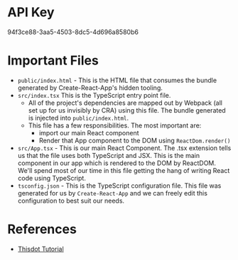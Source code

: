 # API Key
94f3ce88-3aa5-4503-8dc5-4d696a8580b6


# Important Files
* `public/index.html` - This is the HTML file that consumes the bundle generated by Create-React-App's hidden tooling.
* `src/index.tsx` This is the TypeScript entry point file. 
  * All of the project's dependencies are mapped out by Webpack (all set up for us invisibly by CRA) using this file. 
    The bundle generated is injected into `public/index.html`. 
  * This file has a few responsibilities. The most important are:
    * import our main React component
    * Render that App component to the DOM using `ReactDom.render()`
* `src/App.tsx` - This is our main React Component. The .tsx extension tells us that the file uses both TypeScript and JSX. 
  This is the main component in our app which is rendered to the DOM by ReactDOM. We'll spend most of our time in this 
  file getting the hang of writing React code using TypeScript.
* `tsconfig.json` - This is the TypeScript configuration file. This file was generated for us by `Create-React-App` and 
  we can freely edit this configuration to best suit our needs.
  
# References
* [Thisdot Tutorial](https://labs.thisdot.co/blog/getting-started-with-react-and-typescript)